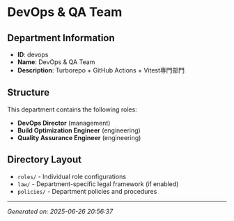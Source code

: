 # DevOps & QA Team

## Department Information
- **ID**: devops
- **Name**: DevOps & QA Team
- **Description**: Turborepo + GitHub Actions + Vitest専門部門

## Structure
This department contains the following roles:

- **DevOps Director** (management)
- **Build Optimization Engineer** (engineering)
- **Quality Assurance Engineer** (engineering)

## Directory Layout
- `roles/` - Individual role configurations
- `law/` - Department-specific legal framework (if enabled)
- `policies/` - Department policies and procedures

---
*Generated on: 2025-06-26 20:56:37*

